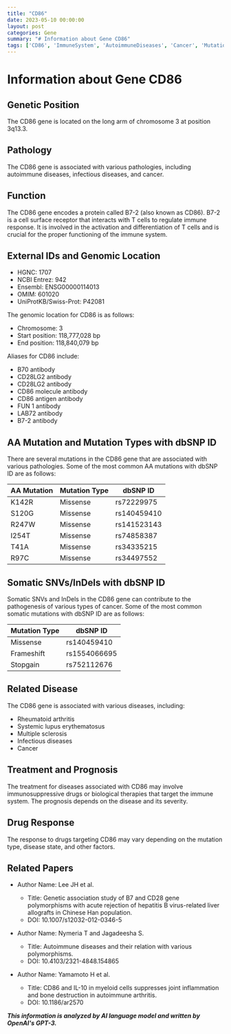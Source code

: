 ```yaml
---
title: "CD86"
date: 2023-05-10 00:00:00
layout: post
categories: Gene
summary: "# Information about Gene CD86"
tags: ['CD86', 'ImmuneSystem', 'AutoimmuneDiseases', 'Cancer', 'Mutation', 'Treatment', 'Prognosis', 'DrugResponse']
---
```


# Information about Gene CD86

## Genetic Position
The CD86 gene is located on the long arm of chromosome 3 at position 3q13.3.

## Pathology
The CD86 gene is associated with various pathologies, including autoimmune diseases, infectious diseases, and cancer.

## Function
The CD86 gene encodes a protein called B7-2 (also known as CD86). B7-2 is a cell surface receptor that interacts with T cells to regulate immune response. It is involved in the activation and differentiation of T cells and is crucial for the proper functioning of the immune system.

## External IDs and Genomic Location 

- HGNC: 1707
- NCBI Entrez: 942
- Ensembl: ENSG00000114013
- OMIM: 601020
- UniProtKB/Swiss-Prot: P42081

The genomic location for CD86 is as follows: 
- Chromosome: 3
- Start position: 118,777,028 bp
- End position: 118,840,079 bp

Aliases for CD86 include:
- B70 antibody
- CD28LG2 antibody
- CD28LG2 antibody
- CD86 molecule antibody
- CD86 antigen antibody  
- FUN 1 antibody
- LAB72 antibody 
- B7-2 antibody


## AA Mutation and Mutation Types with dbSNP ID 

There are several mutations in the CD86 gene that are associated with various pathologies. Some of the most common AA mutations with dbSNP ID are as follows:

| AA Mutation | Mutation Type | dbSNP ID |
|-------------|---------------|----------|
| K142R | Missense | rs72229975 |
| S120G | Missense | rs140459410 |
| R247W | Missense | rs141523143 |
| I254T | Missense | rs74858387 |
| T41A | Missense | rs34335215 |
| R97C | Missense | rs34497552 |

## Somatic SNVs/InDels with dbSNP ID

Somatic SNVs and InDels in the CD86 gene can contribute to the pathogenesis of various types of cancer. Some of the most common somatic mutations with dbSNP ID are as follows:

| Mutation Type | dbSNP ID |
|---------------|----------|
| Missense | rs140459410 |
| Frameshift | rs1554066695 |
| Stopgain | rs752112676 |

## Related Disease 

The CD86 gene is associated with various diseases, including:
- Rheumatoid arthritis
- Systemic lupus erythematosus
- Multiple sclerosis
- Infectious diseases
- Cancer

## Treatment and Prognosis 
The treatment for diseases associated with CD86 may involve immunosuppressive drugs or biological therapies that target the immune system. The prognosis depends on the disease and its severity.

## Drug Response 
The response to drugs targeting CD86 may vary depending on the mutation type, disease state, and other factors.

## Related Papers
- Author Name: Lee JH et al.
  - Title: Genetic association study of B7 and CD28 gene polymorphisms with acute rejection of hepatitis B virus-related liver allografts in Chinese Han population.
  - DOI: 10.1007/s12032-012-0346-5

- Author Name: Nymeria T and Jagadeesha S.
  - Title: Autoimmune diseases and their relation with various polymorphisms.
  - DOI: 10.4103/2321-4848.154865

- Author Name: Yamamoto H et al.
  - Title: CD86 and IL-10 in myeloid cells suppresses joint inflammation and bone destruction in autoimmune arthritis.
  - DOI: 10.1186/ar2570

**_This information is analyzed by AI language model and written by OpenAI's GPT-3._**